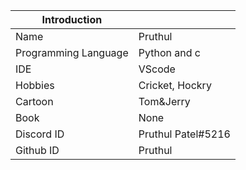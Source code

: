 | Introduction |           |
| ------ | ---------- |
| Name | Pruthul|
| Programming Language | Python and c|
| IDE | VScode |
| Hobbies | Cricket, Hockry |
| Cartoon | Tom&Jerry |
| Book | None |
| Discord ID | Pruthul Patel#5216 |
| Github ID | Pruthul |
